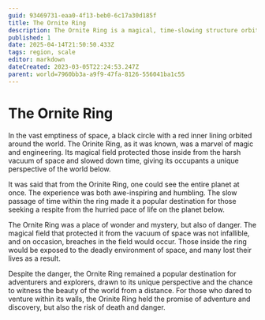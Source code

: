 ```yaml
---
guid: 93469731-eaa0-4f13-beb0-6c17a30d185f
title: The Ornite Ring
description: The Ornite Ring is a magical, time-slowing structure orbiting a world, offering a unique perspective but posing dangers from breaches in its protective field.
published: 1
date: 2025-04-14T21:50:50.433Z
tags: region, scale
editor: markdown
dateCreated: 2023-03-05T22:24:53.247Z
parent: world=7960bb3a-a9f9-47fa-8126-556041ba1c55
---
```


# The Ornite Ring

In the vast emptiness of space, a black circle with a red inner lining orbited around the world. The Orinite Ring, as it was known, was a marvel of magic and engineering. Its magical field protected those inside from the harsh vacuum of space and slowed down time, giving its occupants a unique perspective of the world below.

It was said that from the Orinite Ring, one could see the entire planet at once. The experience was both awe-inspiring and humbling. The slow passage of time within the ring made it a popular destination for those seeking a respite from the hurried pace of life on the planet below.

The Ornite Ring was a place of wonder and mystery, but also of danger. The magical field that protected it from the vacuum of space was not infallible, and on occasion, breaches in the field would occur. Those inside the ring would be exposed to the deadly environment of space, and many lost their lives as a result.

Despite the danger, the Ornite Ring remained a popular destination for adventurers and explorers, drawn to its unique perspective and the chance to witness the beauty of the world from a distance. For those who dared to venture within its walls, the Orinite Ring held the promise of adventure and discovery, but also the risk of death and danger.
